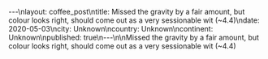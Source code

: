 ---\nlayout: coffee_post\ntitle: Missed the gravity by a fair amount, but colour looks right, should come out as a very sessionable wit (~4.4)\ndate: 2020-05-03\ncity: Unknown\ncountry: Unknown\ncontinent: Unknown\npublished: true\n---\n\nMissed the gravity by a fair amount, but colour looks right, should come out as a very sessionable wit (~4.4)
